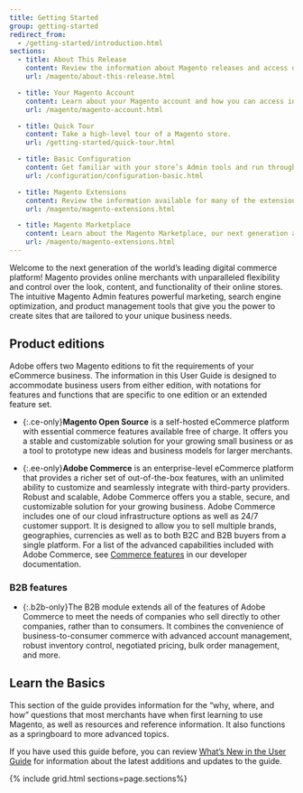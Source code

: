 ```yaml
---
title: Getting Started
group: getting-started
redirect_from:
  - /getting-started/introduction.html
sections:
  - title: About This Release
    content: Review the information about Magento releases and access detailed release documentation.
    url: /magento/about-this-release.html

  - title: Your Magento Account
    content: Learn about your Magento account and how you can access information about your Magento products and services.
    url: /magento/magento-account.html

  - title: Quick Tour
    content: Take a high-level tour of a Magento store.
    url: /getting-started/quick-tour.html

  - title: Basic Configuration
    content: Get familiar with your store’s Admin tools and run through the basic configuration settings. 
    url: /configuration/configuration-basic.html

  - title: Magento Extensions
    content: Review the information available for many of the extensions developed and released by Magento. Understand the functionality for each of these extensions and link to installation instructions and detailed configuration information.
    url: /magento/magento-extensions.html

  - title: Magento Marketplace
    content: Learn about the Magento Marketplace, our next generation application store that offers merchants a curated selection of eCommerce solutions. It offers a selection of extensions that are available for free, as well as those that are for sale. 
    url: /magento/magento-extensions.html
---
```


Welcome to the next generation of the world’s leading digital commerce platform! Magento provides online merchants with unparalleled flexibility and control over the look, content, and functionality of their online stores. The intuitive Magento Admin features powerful marketing, search engine optimization, and product management tools that give you the power to create sites that are tailored to your unique business needs.

## Product editions

Adobe offers two Magento editions to fit the requirements of your eCommerce business. The information in this User Guide is designed to accommodate business users from either edition, with notations for features and functions that are specific to one edition or an extended feature set.

- {:.ce-only}**Magento Open Source** is a self-hosted eCommerce platform with essential commerce features available free of charge. It offers you a stable and customizable solution for your growing small business or as a tool to prototype new ideas and business models for larger merchants.

- {:.ee-only}**Adobe Commerce** is an enterprise-level eCommerce platform that provides a richer set of out-of-the-box features, with an unlimited ability to customize and seamlessly integrate with third-party providers. Robust and scalable, Adobe Commerce offers you a stable, secure, and customizable solution for your growing business. Adobe Commerce includes one of our cloud infrastructure options as well as 24/7 customer support. It is designed to allow you to sell multiple brands, geographies, currencies as well as to both B2C and B2B buyers from a single platform. For a list of the advanced capabilities included with Adobe Commerce, see [Commerce features](https://devdocs.magento.com/release/commerce-features.html) in our developer documentation.

### B2B features

- {:.b2b-only}The B2B module extends all of the features of Adobe Commerce to meet the needs of companies who sell directly to other companies, rather than to consumers. It combines the convenience of business-to-consumer commerce with advanced account management, robust inventory control, negotiated pricing, bulk order management, and more.

## Learn the Basics

This section of the guide provides information for the “why, where, and how” questions that most merchants have when first learning to use Magento, as well as resources and reference information. It also functions as a springboard to more advanced topics.

If you have used this guide before, you can review [What’s New in the User Guide](https://docs.magento.com/user-guide/whats-new.html) for information about the latest additions and updates to the guide.

{% include grid.html sections=page.sections%}
